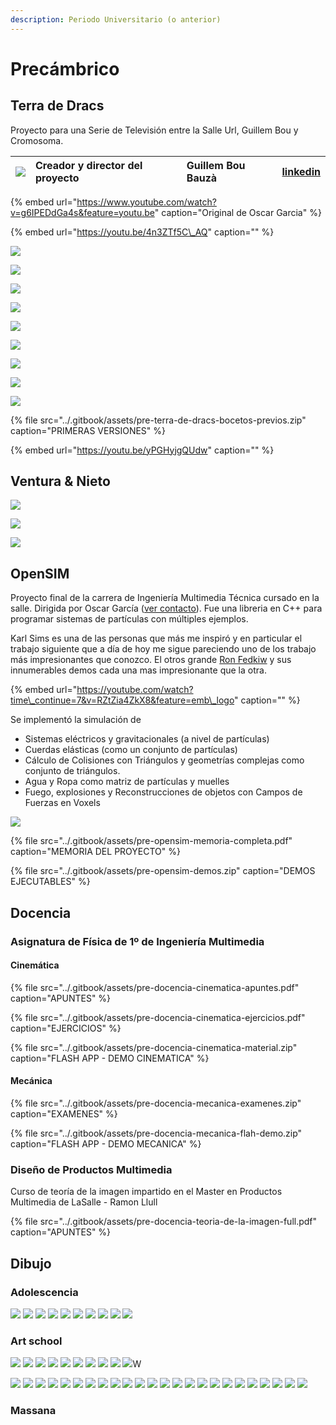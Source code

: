 ```yaml
---
description: Periodo Universitario (o anterior)
---
```


# Precámbrico

## Terra de Dracs

Proyecto para una Serie de Televisión entre la Salle Url, Guillem Bou y Cromosoma.

| ![](../.gitbook/assets/colaborator-guillem-bou-bauza.jpg) | Creador y director del proyecto | Guillem Bou Bauzà | [linkedin](https://www.linkedin.com/in/guillem-bou-bauz%C3%A0-910a6956/) |
| :--- | :--- | :--- | :--- |


{% embed url="https://www.youtube.com/watch?v=g6IPEDdGa4s&feature=youtu.be" caption="Original de Oscar Garcia" %}

{% embed url="https://youtu.be/4n3ZTf5C\_AQ" caption="" %}

![](../.gitbook/assets/pre-terra-de-dracs-bocetos-2-.jpg)

![](../.gitbook/assets/pre-terra-de-dracs-bocetos-10-.jpg)

![](../.gitbook/assets/pre-terra-de-dracs-bocetos-5-.jpg)

![](../.gitbook/assets/pre-terra-de-dracs-bocetos-4-.jpg)

![](../.gitbook/assets/pre-terra-de-dracs-bocetos-8-.jpg)

![](../.gitbook/assets/pre-terra-de-dracs-bocetos-7-.jpg)

![](../.gitbook/assets/pre-terra-de-dracs-bocetos-6-.jpg)

![](../.gitbook/assets/pre-terra-de-dracs-bocetos-1-.jpg)

![](../.gitbook/assets/pre-terra-de-dracs-bocetos-3-.jpg)

{% file src="../.gitbook/assets/pre-terra-de-dracs-bocetos-previos.zip" caption="PRIMERAS VERSIONES" %}

{% embed url="https://youtu.be/yPGHyjgQUdw" caption="" %}

##  **Ventura & Nieto**

![](../.gitbook/assets/pre-draw-ventura-and-nieto-groucho-1-.jpg)

![](../.gitbook/assets/pre-draw-ventura-and-nieto-groucho-2-.jpg)

![](../.gitbook/assets/pre-draw-ventura-and-nieto-groucho-3-.jpg)

## OpenSIM

Proyecto final de la carrera de Ingeniería Multimedia Técnica cursado en la salle. Dirigida por Oscar García \([ver contacto](equipo.md#personas-que-nos-han-acompanado)\). Fue una libreria en C++ para programar sistemas de partículas con múltiples ejemplos.

Karl Sims es una de las personas que más me inspiró y en particular el trabajo siguiente que a día de hoy me sigue pareciendo uno de los trabajo más impresionantes que conozco. El otros grande [Ron Fedkiw](http://physbam.stanford.edu/~fedkiw/) y sus innumerables demos cada una mas impresionante que la otra.

{% embed url="https://youtube.com/watch?time\_continue=7&v=RZtZia4ZkX8&feature=emb\_logo" caption="" %}

Se implementó la simulación de

* Sistemas eléctricos y gravitacionales  \(a nivel de partículas\)
* Cuerdas elásticas \(como un conjunto de partículas\)
* Cálculo de Colisiones con Triángulos y geometrías complejas como conjunto de triángulos.
* Agua y Ropa como matriz de partículas y muelles 
* Fuego, explosiones y Reconstrucciones de objetos con Campos de Fuerzas en Voxels 

![](../.gitbook/assets/pre-docencia-opensim.jpg)

{% file src="../.gitbook/assets/pre-opensim-memoria-completa.pdf" caption="MEMORIA DEL PROYECTO" %}

{% file src="../.gitbook/assets/pre-opensim-demos.zip" caption="DEMOS EJECUTABLES" %}

## Docencia

### Asignatura de Física de 1º de Ingeniería Multimedia

#### Cinemática

{% file src="../.gitbook/assets/pre-docencia-cinematica-apuntes.pdf" caption="APUNTES" %}

{% file src="../.gitbook/assets/pre-docencia-cinematica-ejercicios.pdf" caption="EJERCICIOS" %}

{% file src="../.gitbook/assets/pre-docencia-cinematica-material.zip" caption="FLASH APP - DEMO CINEMATICA" %}

#### Mecánica

{% file src="../.gitbook/assets/pre-docencia-mecanica-examenes.zip" caption="EXAMENES" %}

{% file src="../.gitbook/assets/pre-docencia-mecanica-flah-demo.zip" caption="FLASH APP - DEMO MECANICA" %}

### Diseño de Productos Multimedia

Curso de teoría de la imagen impartido en el Master en Productos Multimedia de LaSalle - Ramon Llull

{% file src="../.gitbook/assets/pre-docencia-teoria-de-la-imagen-full.pdf" caption="APUNTES" %}

## Dibujo

### Adolescencia

![](../.gitbook/assets/pre-draw-16-1-.jpg) ![](../.gitbook/assets/pre-draw-16-2-.jpg) ![](../.gitbook/assets/pre-draw-16-3-.jpg) ![](../.gitbook/assets/pre-draw-16-4-.jpg) ![](../.gitbook/assets/pre-draw-16-5-.jpg) ![](../.gitbook/assets/pre-draw-16-6-.jpg) ![](../.gitbook/assets/pre-draw-16-7-.jpg) ![](../.gitbook/assets/pre-draw-16-8-.jpg) ![](../.gitbook/assets/pre-draw-16-9-.jpg) ![](../.gitbook/assets/pre-draw-16-10-.jpg)

### **Art school**

![](../.gitbook/assets/pre-draw-art-1-.jpg)
![](../.gitbook/assets/pre-draw-art-2-.jpg)
![](../.gitbook/assets/pre-draw-art-3-.jpg)
![](../.gitbook/assets/pre-draw-art-4-.jpg)
![](../.gitbook/assets/pre-draw-art-5-.jpg)
![](../.gitbook/assets/pre-draw-art-6-.jpg)
![](../.gitbook/assets/pre-draw-art-7-.jpg)
![](../.gitbook/assets/pre-draw-art-8-.jpg)
![](../.gitbook/assets/pre-draw-art-9-.jpg)
![](../.gitbook/assets/pre-draw-art-10-.jpg)W

![](../.gitbook/assets/pre-draw-art-v-1-.jpg)
![](../.gitbook/assets/pre-draw-art-v-2-.jpg)
![](../.gitbook/assets/pre-draw-art-v-3-.jpg)
![](../.gitbook/assets/pre-draw-art-v-4-.jpg)
![](../.gitbook/assets/pre-draw-art-v-5-.jpg)
![](../.gitbook/assets/pre-draw-art-v-6-.jpg)
![](../.gitbook/assets/pre-draw-art-v-7-.jpg)
![](../.gitbook/assets/pre-draw-art-v-8-.jpg)
![](../.gitbook/assets/pre-draw-art-v-9-.jpg)
![](../.gitbook/assets/pre-draw-art-v-10-.jpg)
![](../.gitbook/assets/pre-draw-art-v-11-.jpg)
![](../.gitbook/assets/pre-draw-art-v-12-.jpg)
![](../.gitbook/assets/pre-draw-art-v-13-.jpg)
![](../.gitbook/assets/pre-draw-art-v-14-.jpg)
![](../.gitbook/assets/pre-draw-art-v-15-.jpg)
![](../.gitbook/assets/pre-draw-art-v-16-.jpg)
![](../.gitbook/assets/pre-draw-art-v-17-.jpg)
![](../.gitbook/assets/pre-draw-art-v-18-.jpg)
![](../.gitbook/assets/pre-draw-art-v-19-.jpg)
![](../.gitbook/assets/pre-draw-art-v-20-.jpg)
![](../.gitbook/assets/pre-draw-art-v-21-.jpg)
![](../.gitbook/assets/pre-draw-art-v-22-.jpg)
![](../.gitbook/assets/pre-draw-art-v-23-.jpg)
![](../.gitbook/assets/pre-draw-art-v-24W-.jpg)

### Massana

